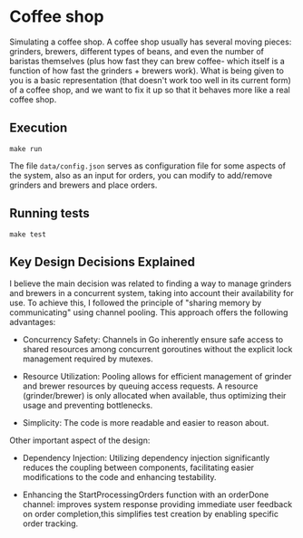 # Coffee shop

Simulating a coffee shop. A coffee shop usually has several moving pieces: grinders, brewers, different types of beans, and even the number of baristas themselves (plus how fast they can brew coffee- which itself is a function of how fast the grinders + brewers work). What is being given to you is a basic representation (that doesn't work too well in its current form) of a coffee shop, and we want to fix it up so that it behaves more like a real coffee shop.


## Execution

```
make run
```

The file `data/config.json` serves as configuration file for some aspects of the system, also as an input for orders, you can modify to add/remove grinders and brewers and place orders.

## Running tests

```
make test
```


## Key Design Decisions Explained

I believe the main decision was related to finding a way to manage grinders and brewers in a concurrent system, taking into account their availability for use. To achieve this, I followed the principle of "sharing memory by communicating" using channel pooling. This approach offers the following advantages:

* Concurrency Safety: Channels in Go inherently ensure safe access to shared resources among concurrent goroutines without the explicit lock management required by mutexes.
  
* Resource Utilization: Pooling allows for efficient management of grinder and brewer resources by queuing access requests. A resource (grinder/brewer) is only allocated when available, thus optimizing their usage and preventing bottlenecks.

* Simplicity: The code is more readable and easier to reason about. 

Other important aspect of the design:

* Dependency Injection: Utilizing dependency injection significantly reduces the coupling between components, facilitating easier modifications to the code and enhancing testability. 

* Enhancing the StartProcessingOrders function with an orderDone channel:  improves system response providing immediate user feedback on order completion,this simplifies test creation by enabling specific order tracking.






